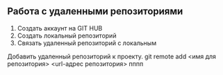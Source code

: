 ## Работа с удаленными репозиториями
1. Создать аккаунт на GIT HUB
2. Создать локальный репозиторий
3. Связать удаленный репозиторий с локальным

Добавить удаленный репозиторий к проекту.
git remote add <имя для репозитория> <url-адрес репозитория>
пппп